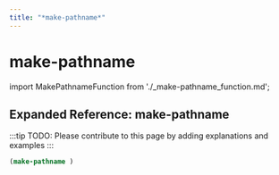 ```yaml
---
title: "*make-pathname*"
---
```


# make-pathname

import MakePathnameFunction from './_make-pathname_function.md';

<MakePathnameFunction />

## Expanded Reference: make-pathname

:::tip
TODO: Please contribute to this page by adding explanations and examples
:::

```lisp
(make-pathname )
```

